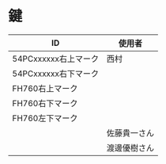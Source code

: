<!-- -*- Coding: utf-8 -*- -->
<!-- > pandoc key.md --include-in-header=header.txt -s -o key.html -->

# 鍵

| ID | 使用者  |
|--|--|
| 54PCxxxxxx右上マーク | 西村 |
| 54PCxxxxxx右下マーク | |
| FH760右上マーク | |
| FH760右下マーク | |
| FH760左下マーク | |
|  | 佐藤貴一さん |
|  | 渡邊優樹さん |
